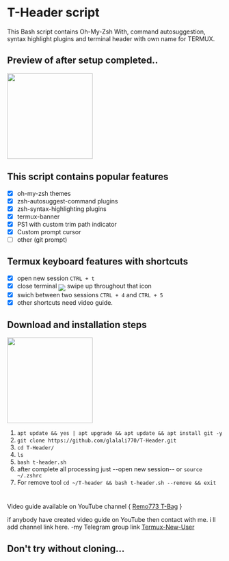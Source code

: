 # T-Header script
This Bash script contains Oh-My-Zsh With, command autosuggestion, syntax highlight plugins and terminal header with own name for TERMUX. 
## Preview of after setup completed..
<img src="https://user-images.githubusercontent.com/28594846/42722171-e92e650c-8764-11e8-8f65-76a318c1de27.jpeg" width="200" hight="220">

## This script contains popular features

- [x] oh-my-zsh themes
- [x] zsh-autosuggest-command plugins
- [x] zsh-syntax-highlighting plugins
- [x] termux-banner
- [x] PS1 with custom trim path indicator
- [x] Custom prompt cursor
- [ ] other (git prompt)

## Termux keyboard features with shortcuts

- [x] open new session `CTRL + t`
- [x] close terminal <sub><sub><img src="https://raw.githubusercontent.com/google/material-design-icons/master/symbols/web/keyboard/materialsymbolsoutlined/keyboard_20px.svg"></sub></sub> swipe up throughout that icon
- [x] swich between two sessions `CTRL + 4` and `CTRL + 5`
- [x] other shortcuts need video guide.

## Download and installation steps
<img src="https://user-images.githubusercontent.com/28594846/42721978-6b90278c-8761-11e8-97f2-eca4f86e837f.jpeg" width="200" hight="220">


1. `apt update && yes | apt upgrade && apt update && apt install git -y`
2. `git clone https://github.com/glalali770/T-Header.git`
3. `cd T-Header/`
4. `ls`
5. `bash t-header.sh`
6. after complete all processing just --open new session-- or `source ~/.zshrc`
7. For remove tool `cd ~/T-header && bash t-header.sh --remove && exit`
#
Video guide available on YouTube channel { [Remo773 T-Bag](https://youtu.be/8Duxj_-b4og) }

if anybody have created video guide on YouTube then contact with me. i ll add channel link here. -my Telegram group link [Termux-New-User](https://t.me/joinchat/FY2amVKlBrBQIi3dT_lUug)
## Don't try without cloning...
